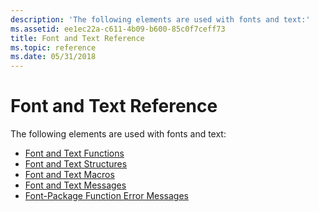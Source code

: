 ```yaml
---
description: 'The following elements are used with fonts and text:'
ms.assetid: ee1ec22a-c611-4b09-b600-85c0f7ceff73
title: Font and Text Reference
ms.topic: reference
ms.date: 05/31/2018
---
```


# Font and Text Reference

The following elements are used with fonts and text:

-   [Font and Text Functions](font-and-text-functions.md)
-   [Font and Text Structures](font-and-text-structures.md)
-   [Font and Text Macros](font-and-text-macros.md)
-   [Font and Text Messages](font-and-text-messages.md)
-   [Font-Package Function Error Messages](font-package-function-error-messages.md)

 

 



